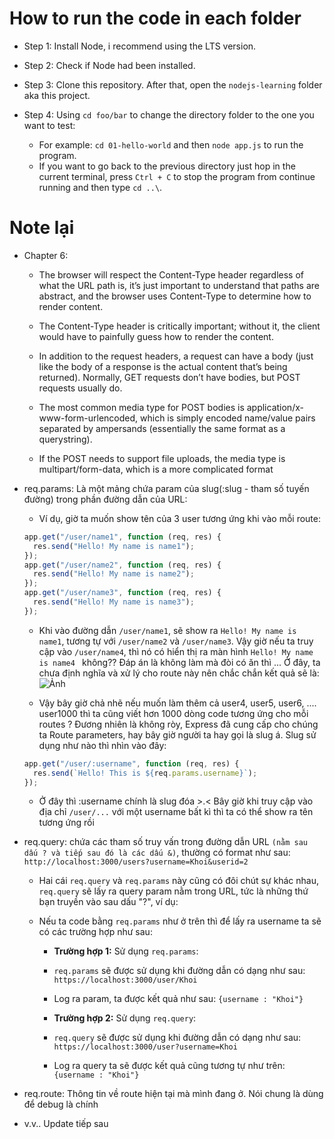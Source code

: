# How to run the code in each folder

- Step 1: Install Node, i recommend using the LTS version.

- Step 2: Check if Node had been installed.

- Step 3: Clone this repository. After that, open the `nodejs-learning` folder aka this project.

- Step 4: Using `cd foo/bar` to change the directory folder to the one you want to test:
  - For example: `cd 01-hello-world` and then `node app.js` to run the program.
  - If you want to go back to the previous directory just hop in the current terminal, press `Ctrl + C` to stop the program from continue running and then type `cd ..\`.

# Note lại

- Chapter 6:

  - The browser will respect the Content-Type header regardless of what the URL path is, it’s just important to understand that paths are abstract, and the browser uses Content-Type to determine how to render content.

  - The Content-Type header is critically important; without it, the client would have to painfully guess how to render the content.

  - In addition to the request headers, a request can have a body (just like the body of a response is the actual content that’s being returned). Normally, GET requests don’t have bodies, but POST requests usually do.

  - The most common media type for POST bodies is application/x-www-form-urlencoded, which is simply encoded name/value pairs separated by ampersands (essentially the same format as a querystring).

  - If the POST needs to support file uploads, the media type is multipart/form-data, which is a more complicated format

- req.params: Là một mảng chứa param của slug(:slug - tham số tuyến đường) trong phần đường dẫn của URL:

  - Ví dụ, giờ ta muốn show tên của 3 user tương ứng khi vào mỗi route:

  ```js
  app.get("/user/name1", function (req, res) {
    res.send("Hello! My name is name1");
  });
  app.get("/user/name2", function (req, res) {
    res.send("Hello! My name is name2");
  });
  app.get("/user/name3", function (req, res) {
    res.send("Hello! My name is name3");
  });
  ```

  - Khi vào đường dẫn `/user/name1`, sẽ show ra `Hello! My name is name1`, tương tự với `/user/name2` và `/user/name3`. Vậy giờ nếu ta truy cập vào `/user/name4`, thì nó có hiển thị ra màn hình `Hello! My name is name4 ` không?? Đáp án là không làm mà đòi có ăn thì ... Ở đây, ta chưa định nghĩa và xử lý cho route này nên chắc chắn kết quả sẽ là:
    <br>![Ảnh](https://i.ibb.co/0FDjwSY/image.png)

  - Vậy bây giờ chả nhẽ nếu muốn làm thêm cả user4, user5, user6, .... user1000 thì ta cũng viết hơn 1000 dòng code tương ứng cho mỗi routes ? Đương nhiên là không ròy, Express đã cung cấp cho chúng ta Route parameters, hay bây giờ người ta hay gọi là slug á. Slug sử dụng như nào thì nhìn vào đây:

  ```js
  app.get("/user/:username", function (req, res) {
    res.send(`Hello! This is ${req.params.username}`);
  });
  ```

  - Ở đây thì :username chính là slug đóa >.< Bây giờ khi truy cập vào địa chỉ `/user/...` với một username bất kì thì ta có thể show ra tên tương ứng rồi

- req.query: chứa các tham số truy vấn trong đường dẫn URL `(nằm sau dấu ? và tiếp sau đó là các dấu &)`, thường có format như sau: `http://localhost:3000/users?username=Khoi&userid=2`

  - Hai cái `req.query` và `req.params` này cũng có đôi chút sự khác nhau, `req.query` sẽ lấy ra query param nằm trong URL, tức là những thứ bạn truyền vào sau dấu "?", ví dụ:

  - Nếu ta code bằng `req.params` như ở trên thì để lấy ra username ta sẽ có các trường hợp như sau:

    - **Trường hợp 1:** Sử dụng `req.params`:
    - `req.params` sẽ được sử dụng khi đường dẫn có dạng như sau:
      `https://localhost:3000/user/Khoi`

    - Log ra param, ta được kết quả như sau:
      `{username : "Khoi"}`

    - **Trường hợp 2:** Sử dụng `req.query`:
    - `req.query` sẽ được sử dụng khi đường dẫn có dạng như sau:
      `https://localhost:3000/user?username=Khoi`

    - Log ra query ta sẽ được kết quả cũng tương tự như trên:
      `{username : "Khoi"}`

- req.route: Thông tin về route hiện tại mà mình đang ở. Nói chung là dùng để debug là chính

- v.v.. Update tiếp sau
